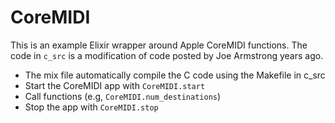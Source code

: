 # CoreMIDI

This is an example Elixir wrapper around Apple CoreMIDI functions. The code
in `c_src` is a modification of code posted by Joe Armstrong years ago.

- The mix file automatically compile the C code using the Makefile in c_src
- Start the CoreMIDI app with `CoreMIDI.start`
- Call functions (e.g, `CoreMIDI.num_destinations`)
- Stop the app with `CoreMIDI.stop`
